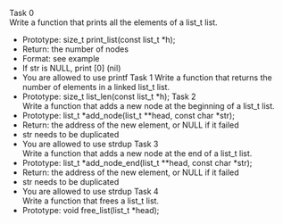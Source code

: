 Task 0  
Write a function that prints all the elements of a list_t list.  
* Prototype: size_t print_list(const list_t *h);
* Return: the number of nodes
* Format: see example
* If str is NULL, print [0] (nil)
* You are allowed to use printf
Task 1 
Write a function that returns the number of elements in a linked list_t list.  
* Prototype: size_t list_len(const list_t *h);
Task 2  
Write a function that adds a new node at the beginning of a list_t list.  
* Prototype: list_t *add_node(list_t **head, const char *str);
* Return: the address of the new element, or NULL if it failed
* str needs to be duplicated
* You are allowed to use strdup
Task 3  
Write a function that adds a new node at the end of a list_t list.  
* Prototype: list_t *add_node_end(list_t **head, const char *str);
* Return: the address of the new element, or NULL if it failed
* str needs to be duplicated
* You are allowed to use strdup
Task 4  
Write a function that frees a list_t list.  
* Prototype: void free_list(list_t *head);
